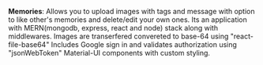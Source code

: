 **Memories**: Allows you to upload images with tags and message with option to like other's memories and delete/edit your own ones.
Its an application with MERN(mongodb, express, react and node) stack along with middlewares.
Images are transerfered convereted to base-64 using "react-file-base64"
Includes Google sign in and validates authorization using "jsonWebToken"
Material-UI components with custom styling.
